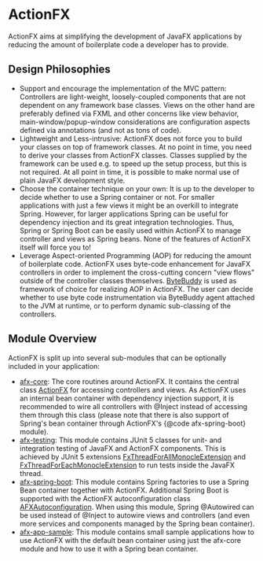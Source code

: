 # ActionFX

ActionFX aims at simplifying the development of JavaFX applications by reducing the amount of boilerplate code a developer has to provide. 

## Design Philosophies
- Support and encourage the implementation of the MVC pattern: Controllers are light-weight, loosely-coupled components that are not dependent on any framework base classes. Views on the other hand are preferably defined via FXML and other concerns like view behavior, main-window/popup-window considerations are configuration aspects defined via annotations (and not as tons of code).
- Lightweight and Less-intrusive: ActionFX does not force you to build your classes on top of framework classes. At no point in time, you need to derive your classes from ActionFX classes. Classes supplied by the framework can be used e.g. to speed up the setup process, but this is not required. At all point in time, it is possible to make normal use of plain JavaFX development style.
- Choose the container technique on your own: It is up to the developer to decide whether to use a Spring container or not. For smaller applications with just a few views it might be an overkill to integrate Spring. However, for larger applications Spring can be useful for dependency injection and its great integration technologies. Thus, Spring or Spring Boot can be easily used within ActionFX to manage controller and views as Spring beans. None of the features of ActionFX itself will force you to!
- Leverage Aspect-oriented Programming (AOP) for reducing the amount of boilerplate code. ActionFX uses byte-code enhancement for JavaFX controllers in order to implement the cross-cutting concern "view flows" outside of the controller classes themselves. [ByteBuddy](https://bytebuddy.net/#/) is used as framework of choice for realizing AOP in ActionFX. The user can decide whether to use byte code instrumentation via ByteBuddy agent attached to the JVM at runtime, or to perform dynamic sub-classing of the controllers.

## Module Overview

ActionFX is split up into several sub-modules that can be optionally included in your application:

- [afx-core](afx-core/README.md): The core routines around ActionFX. It contains the central class [ActionFX](afx-core/src/main/java/com/github/actionfx/core/ActionFX.java) for accessing controllers and views. As ActionFX uses an internal bean container with dependency injection support, it is recommended to wire all controllers with @Inject instead of accessing them through this class (please note that there is also support of Spring's bean container through ActionFX's {@code afx-spring-boot} module).
- [afx-testing](afx-testing/README.md): This module contains JUnit 5 classes for unit- and integration testing of JavaFX and ActionFX components. This is achieved by JUnit 5 extensions [FxThreadForAllMonocleExtension](afx-testing/src/main/java/com/github/actionfx/testing/junit5/FxThreadForAllMonocleExtension.java) and [FxThreadForEachMonocleExtension](afx-testing/src/main/java/com/github/actionfx/testing/junit5/FxThreadForEachMonocleExtension.java) to run tests inside the JavaFX thread.
- [afx-spring-boot](afx-spring-boot/README.md): This module contains Spring factories to use a Spring Bean container together with ActionFX. Additional Spring Boot is supported with the ActionFX autoconfiguration class [AFXAutoconfiguration](afx-spring-boot/src/main/java/com/github/actionfx/spring/autoconfigure/AFXAutoconfiguration.java). When using this module, Spring @Autowired can be used instead of @Inject to autowire views and controllers (and even more services and components managed by the Spring bean container).
- [afx-app-sample](afx-app-sample/README.md): This module contains small sample applications how to use ActionFX with the default bean container using just the afx-core module and how to use it with a Spring bean container.